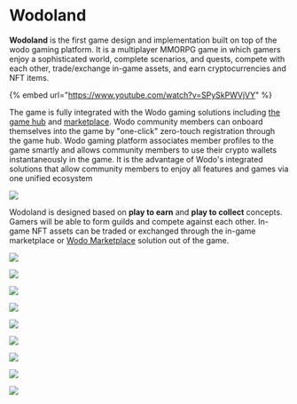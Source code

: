 # Wodoland

**Wodoland** is the first game design and implementation built on top of the wodo gaming platform. It is a multiplayer MMORPG game in which gamers enjoy a sophisticated world, complete scenarios, and quests, compete with each other, trade/exchange in-game assets, and earn cryptocurrencies and NFT items.

{% embed url="https://www.youtube.com/watch?v=SPySkPWVjVY" %}

The game is fully integrated with the Wodo gaming solutions including [the game hub](gaming-hub.md) and [marketplace](marketplace.md). Wodo community members can onboard themselves into the game by "one-click" zero-touch registration through the game hub. Wodo gaming platform associates member profiles to the game smartly and allows community members to use their crypto wallets instantaneously in the game. It is the advantage of Wodo's integrated solutions that allow community members to enjoy all features and games via one unified ecosystem

![](../.gitbook/assets/wodo\_land.jpg)

Wodoland is designed based on **play to earn** and **play to collect** concepts. Gamers will be able to form guilds and compete against each other. In-game NFT assets can be traded or exchanged through the in-game marketplace or [Wodo Marketplace](marketplace.md) solution out of the game.

![](<../.gitbook/assets/wodoland\_19 (1).png>)

![](../.gitbook/assets/wodo\_land\_login.png)

![](../.gitbook/assets/wodo\_land\_view\_1.png)

![](<../.gitbook/assets/wodoland\_6 (1).png>)

![](<../.gitbook/assets/wodoland\_16 (1).png>)

![](<../.gitbook/assets/wodoland\_1 (1).png>)

![](<../.gitbook/assets/wodoland\_11 (1).png>)

![](<../.gitbook/assets/wodoland\_13 (1).png>)

![](<../.gitbook/assets/wodoland\_3 (1).png>)
